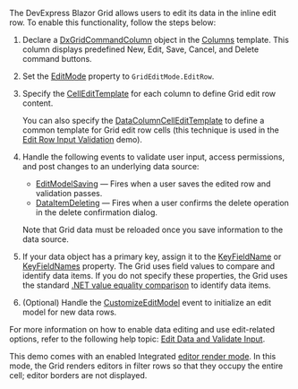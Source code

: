The DevExpress Blazor Grid allows users to edit its data in the inline edit row. To enable this functionality, follow the steps below:

1. Declare a [DxGridCommandColumn](https://docs.devexpress.com/Blazor/DevExpress.Blazor.DxGridCommandColumn) object in the [Columns](https://docs.devexpress.com/Blazor/DevExpress.Blazor.DxGrid.Columns) template. This column displays predefined New, Edit, Save, Cancel, and Delete command buttons.
2. Set the [EditMode](https://docs.devexpress.com/Blazor/DevExpress.Blazor.DxGrid.EditMode) property to `GridEditMode.EditRow`.
3. Specify the [CellEditTemplate](https://docs.devexpress.com/Blazor/DevExpress.Blazor.DxGridDataColumn.CellEditTemplate) for each column to define Grid edit row content.

    You can also specify the [DataColumnCellEditTemplate](https://docs.devexpress.com/Blazor/DevExpress.Blazor.DxGrid.DataColumnCellEditTemplate) to define a common template for Grid edit row cells (this technique is used in the [Edit Row Input Validation](Grid/EditData#EditRowValidation) demo).

4. Handle the following events to validate user input, access permissions, and post changes to an underlying data source:

    * [EditModelSaving](https://docs.devexpress.com/Blazor/DevExpress.Blazor.DxGrid.EditModelSaving) — Fires when a user saves the edited row and validation passes.
    * [DataItemDeleting](https://docs.devexpress.com/Blazor/DevExpress.Blazor.DxGrid.DataItemDeleting) — Fires when a user confirms the delete operation in the delete confirmation dialog.
    
    Note that Grid data must be reloaded once you save information to the data source.
5. If your data object has a primary key, assign it to the [KeyFieldName](https://docs.devexpress.com/Blazor/DevExpress.Blazor.DxGrid.KeyFieldName) or [KeyFieldNames](https://docs.devexpress.com/Blazor/DevExpress.Blazor.DxGrid.KeyFieldNames) property. The Grid uses field values to compare and identify data items. If you do not specify these properties, the Grid uses the standard [.NET value equality comparison](https://docs.microsoft.com/en-us/dotnet/csharp/programming-guide/statements-expressions-operators/equality-comparisons) to identify data items.
6. (Optional) Handle the [CustomizeEditModel](https://docs.devexpress.com/Blazor/DevExpress.Blazor.DxGrid.CustomizeEditModel) event to initialize an edit model for new data rows.

For more information on how to enable data editing and use edit-related options, refer to the following help topic: [Edit Data and Validate Input](https://docs.devexpress.com/Blazor/403454/grid/edit-data-and-validate-input).

This demo comes with an enabled Integrated [editor render mode](https://docs.devexpress.com/Blazor/DevExpress.Blazor.DxGrid.EditorRenderMode). In this mode, the Grid renders editors in filter rows so that they occupy the entire cell; editor borders are not displayed.
